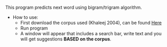 This program predicts next word using bigram/trigram algorithm.

* How to use:
  * First download the corpus used (Khaleej 2004), can be found [Here](https://sites.google.com/site/mouradabbas9/corpora/text-corpora)
  * Run program
  * A window will appear that includes a search bar, write text and you will get suggestions **BASED on the corpus**.

